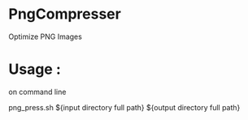 # PngCompresser
Optimize PNG Images
# Usage :

on command line 

png_press.sh ${input directory full path} ${output directory full path}
